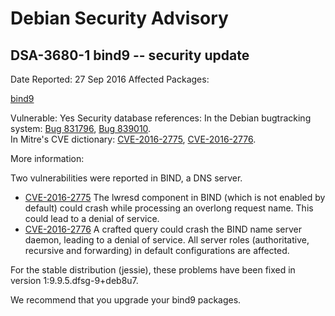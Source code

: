 
Debian Security Advisory
========================


DSA-3680-1 bind9 -- security update
-----------------------------------



Date Reported:
27 Sep 2016
Affected Packages:

[bind9](https://packages.debian.org/src:bind9)

Vulnerable:
Yes
Security database references:
In the Debian bugtracking system: [Bug 831796](https://bugs.debian.org/cgi-bin/bugreport.cgi?bug=831796), [Bug 839010](https://bugs.debian.org/cgi-bin/bugreport.cgi?bug=839010).  
In Mitre's CVE dictionary: [CVE-2016-2775](https://security-tracker.debian.org/tracker/CVE-2016-2775), [CVE-2016-2776](https://security-tracker.debian.org/tracker/CVE-2016-2776).  

More information:

Two vulnerabilities were reported in BIND, a DNS server.


* [CVE-2016-2775](https://security-tracker.debian.org/tracker/CVE-2016-2775)
The lwresd component in BIND (which is not enabled by default)
 could crash while processing an overlong request name. This could
 lead to a denial of service.
* [CVE-2016-2776](https://security-tracker.debian.org/tracker/CVE-2016-2776)
A crafted query could crash the BIND name server daemon, leading
 to a denial of service. All server roles (authoritative,
 recursive and forwarding) in default configurations are
 affected.


For the stable distribution (jessie), these problems have been fixed in
version 1:9.9.5.dfsg-9+deb8u7.


We recommend that you upgrade your bind9 packages.





